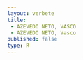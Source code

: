 ```yaml
---
layout: verbete
title:
 - AZEVEDO NETO, VASCO
 - AZEVEDO NETO, Vasco
published: false
type: R
---
```


